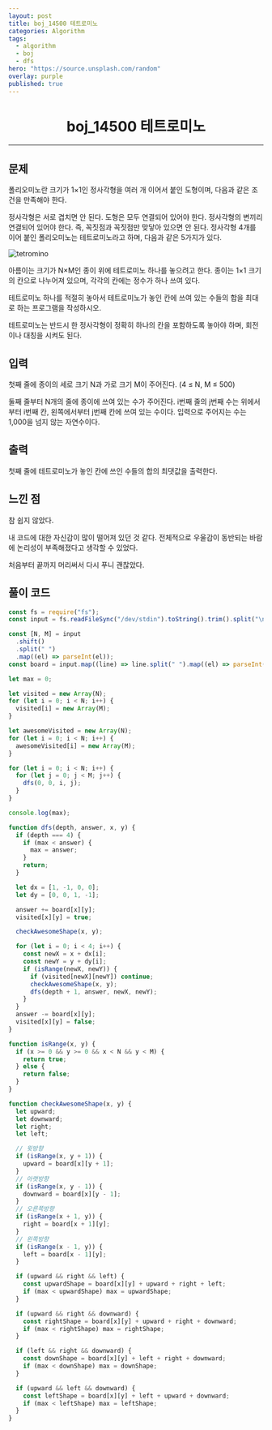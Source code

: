 ```yaml
---
layout: post
title: boj_14500 테트로미노
categories: Algorithm
tags:
  - algorithm
  - boj
  - dfs
hero: "https://source.unsplash.com/random"
overlay: purple
published: true
---
```


# <center>boj_14500 테트로미노</center>

---

## 문제

폴리오미노란 크기가 1×1인 정사각형을 여러 개 이어서 붙인 도형이며, 다음과 같은 조건을 만족해야 한다.

정사각형은 서로 겹치면 안 된다.
도형은 모두 연결되어 있어야 한다.
정사각형의 변끼리 연결되어 있어야 한다. 즉, 꼭짓점과 꼭짓점만 맞닿아 있으면 안 된다.
정사각형 4개를 이어 붙인 폴리오미노는 테트로미노라고 하며, 다음과 같은 5가지가 있다.

![tetromino](https://onlinejudgeimages.s3-ap-northeast-1.amazonaws.com/problem/14500/1.png)

아름이는 크기가 N×M인 종이 위에 테트로미노 하나를 놓으려고 한다. 종이는 1×1 크기의 칸으로 나누어져 있으며, 각각의 칸에는 정수가 하나 쓰여 있다.

테트로미노 하나를 적절히 놓아서 테트로미노가 놓인 칸에 쓰여 있는 수들의 합을 최대로 하는 프로그램을 작성하시오.

테트로미노는 반드시 한 정사각형이 정확히 하나의 칸을 포함하도록 놓아야 하며, 회전이나 대칭을 시켜도 된다.

## 입력

첫째 줄에 종이의 세로 크기 N과 가로 크기 M이 주어진다. (4 ≤ N, M ≤ 500)

둘째 줄부터 N개의 줄에 종이에 쓰여 있는 수가 주어진다. i번째 줄의 j번째 수는 위에서부터 i번째 칸, 왼쪽에서부터 j번째 칸에 쓰여 있는 수이다. 입력으로 주어지는 수는 1,000을 넘지 않는 자연수이다.

## 출력

첫째 줄에 테트로미노가 놓인 칸에 쓰인 수들의 합의 최댓값을 출력한다.

## 느낀 점

참 쉽지 않았다.

내 코드에 대한 자신감이 많이 떨어져 있던 것 같다.
전체적으로 우울감이 동반되는 바람에 논리성이 부족해졌다고 생각할 수 있었다.

처음부터 끝까지 머리써서 다시 푸니 괜찮았다.

## 풀이 코드

```js
const fs = require("fs");
const input = fs.readFileSync("/dev/stdin").toString().trim().split("\n");

const [N, M] = input
  .shift()
  .split(" ")
  .map((el) => parseInt(el));
const board = input.map((line) => line.split(" ").map((el) => parseInt(el)));

let max = 0;

let visited = new Array(N);
for (let i = 0; i < N; i++) {
  visited[i] = new Array(M);
}

let awesomeVisited = new Array(N);
for (let i = 0; i < N; i++) {
  awesomeVisited[i] = new Array(M);
}

for (let i = 0; i < N; i++) {
  for (let j = 0; j < M; j++) {
    dfs(0, 0, i, j);
  }
}

console.log(max);

function dfs(depth, answer, x, y) {
  if (depth === 4) {
    if (max < answer) {
      max = answer;
    }
    return;
  }

  let dx = [1, -1, 0, 0];
  let dy = [0, 0, 1, -1];

  answer += board[x][y];
  visited[x][y] = true;

  checkAwesomeShape(x, y);

  for (let i = 0; i < 4; i++) {
    const newX = x + dx[i];
    const newY = y + dy[i];
    if (isRange(newX, newY)) {
      if (visited[newX][newY]) continue;
      checkAwesomeShape(x, y);
      dfs(depth + 1, answer, newX, newY);
    }
  }
  answer -= board[x][y];
  visited[x][y] = false;
}

function isRange(x, y) {
  if (x >= 0 && y >= 0 && x < N && y < M) {
    return true;
  } else {
    return false;
  }
}

function checkAwesomeShape(x, y) {
  let upward;
  let downward;
  let right;
  let left;

  // 윗방향
  if (isRange(x, y + 1)) {
    upward = board[x][y + 1];
  }
  // 아랫방향
  if (isRange(x, y - 1)) {
    downward = board[x][y - 1];
  }
  // 오른쪽방향
  if (isRange(x + 1, y)) {
    right = board[x + 1][y];
  }
  // 왼쪽방향
  if (isRange(x - 1, y)) {
    left = board[x - 1][y];
  }

  if (upward && right && left) {
    const upwardShape = board[x][y] + upward + right + left;
    if (max < upwardShape) max = upwardShape;
  }

  if (upward && right && downward) {
    const rightShape = board[x][y] + upward + right + downward;
    if (max < rightShape) max = rightShape;
  }

  if (left && right && downward) {
    const downShape = board[x][y] + left + right + downward;
    if (max < downShape) max = downShape;
  }

  if (upward && left && downward) {
    const leftShape = board[x][y] + left + upward + downward;
    if (max < leftShape) max = leftShape;
  }
}
```
